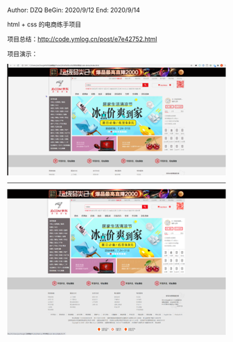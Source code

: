 Author: DZQ
BeGin: 2020/9/12
End: 2020/9/14



html + css 的电商练手项目



项目总结：http://code.ymlog.cn/post/e7e42752.html



项目演示：

![Gif演示](images/jd-demo-项目演示.gif)

---

![静态图](images/static-shortcut-demo.png)
